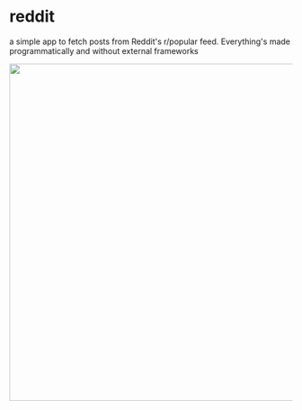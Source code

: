 # reddit 
a simple app to fetch posts from Reddit's r/popular feed. Everything's made programmatically and without external frameworks 
<div>
  <img href="url"><img src="https://i.ibb.co/gJ25btZ/smartmockups-k6ks0f1a.png" align="center" height="600" width="auto"/>
</div>

